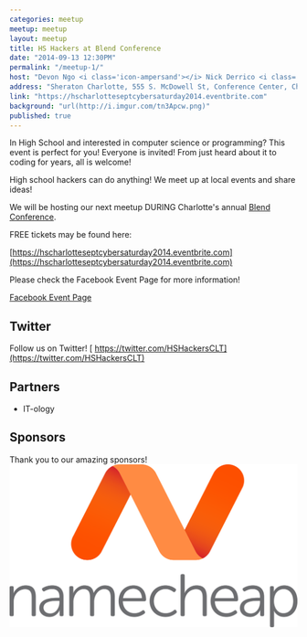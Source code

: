 ```yaml
---
categories: meetup
meetup: meetup
layout: meetup
title: HS Hackers at Blend Conference
date: "2014-09-13 12:30PM"
permalink: "/meetup-1/"
host: "Devon Ngo <i class='icon-ampersand'></i> Nick Derrico <i class='icon-ampersand'></i> Abby Walker"
address: "Sheraton Charlotte, 555 S. McDowell St, Conference Center, Charlotte"
link: "https://hscharlotteseptcybersaturday2014.eventbrite.com"
background: "url(http://i.imgur.com/tn3Apcw.png)"
published: true
---
```


In High School and interested in computer science or programming? This event is perfect for you! Everyone is invited! From just heard about it to coding for years, all is welcome!


High school hackers can do anything! We meet up at local events and share ideas!


We will be hosting our next meetup DURING Charlotte's annual [Blend Conference](http://2014.blendconf.com/).


FREE tickets may be found here:

[https://hscharlotteseptcybersaturday2014.eventbrite.com](https://hscharlotteseptcybersaturday2014.eventbrite.com)





Please check the Facebook Event Page for more information!

<a href="https://www.facebook.com/events/508354909295479/" target="_blank" class="btn btn-facebook"><i class="icon-facebook"> </i>Facebook Event Page</a>





## Twitter

Follow us on Twitter!
[<i class='icon-twitter'></i> https://twitter.com/HSHackersCLT](https://twitter.com/HSHackersCLT)


## Partners
- IT-ology


## Sponsors
Thank you to our amazing sponsors! <br>
<a href="https://www.namecheap.com/" style="width: 35%"><img src="_posts/img/rgb_logo_treatments_vertical_1800px.png" alt="Namecheap"></a>
